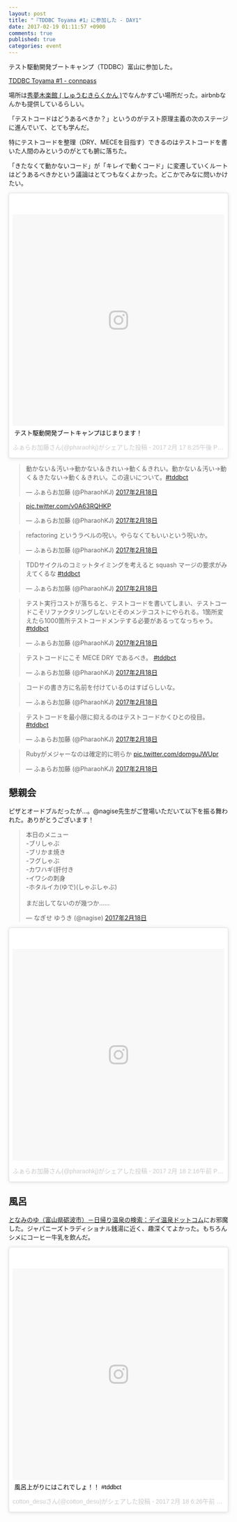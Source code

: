 ```yaml
---
layout: post
title: "『TDDBC Toyama #1』に参加した - DAY1"
date: 2017-02-19 01:11:57 +0900
comments: true
published: true
categories: event
---
```


テスト駆動開発ブートキャンプ（TDDBC）富山に参加した。

[TDDBC Toyama #1 - connpass](https://tddbc.connpass.com/event/47843/)

場所は[秀夢木楽館 ( しゅうむきらくかん )](http://www.yamahidehome.co.jp/kiraku/)でなんかすごい場所だった。airbnbなんかも提供しているらしい。

「テストコードはどうあるべきか？」というのがテスト原理主義の次のステージに進んでいて、とても学んだ。

特にテストコードを整理（DRY、MECEを目指す）できるのはテストコードを書いた人間のみというのがとても腑に落ちた。

「きたなくて動かないコード」が「キレイで動くコード」に変遷していくルートはどうあるべきかという議論はとてつもなくよかった。どこかでみなに問いかけたい。

<blockquote class="instagram-media" data-instgrm-captioned data-instgrm-version="7" style=" background:#FFF; border:0; border-radius:3px; box-shadow:0 0 1px 0 rgba(0,0,0,0.5),0 1px 10px 0 rgba(0,0,0,0.15); margin: 1px; max-width:658px; padding:0; width:99.375%; width:-webkit-calc(100% - 2px); width:calc(100% - 2px);"><div style="padding:8px;"> <div style=" background:#F8F8F8; line-height:0; margin-top:40px; padding:50.0% 0; text-align:center; width:100%;"> <div style=" background:url(data:image/png;base64,iVBORw0KGgoAAAANSUhEUgAAACwAAAAsCAMAAAApWqozAAAABGdBTUEAALGPC/xhBQAAAAFzUkdCAK7OHOkAAAAMUExURczMzPf399fX1+bm5mzY9AMAAADiSURBVDjLvZXbEsMgCES5/P8/t9FuRVCRmU73JWlzosgSIIZURCjo/ad+EQJJB4Hv8BFt+IDpQoCx1wjOSBFhh2XssxEIYn3ulI/6MNReE07UIWJEv8UEOWDS88LY97kqyTliJKKtuYBbruAyVh5wOHiXmpi5we58Ek028czwyuQdLKPG1Bkb4NnM+VeAnfHqn1k4+GPT6uGQcvu2h2OVuIf/gWUFyy8OWEpdyZSa3aVCqpVoVvzZZ2VTnn2wU8qzVjDDetO90GSy9mVLqtgYSy231MxrY6I2gGqjrTY0L8fxCxfCBbhWrsYYAAAAAElFTkSuQmCC); display:block; height:44px; margin:0 auto -44px; position:relative; top:-22px; width:44px;"></div></div> <p style=" margin:8px 0 0 0; padding:0 4px;"> <a href="https://www.instagram.com/p/BQo7NwVBI-H/" style=" color:#000; font-family:Arial,sans-serif; font-size:14px; font-style:normal; font-weight:normal; line-height:17px; text-decoration:none; word-wrap:break-word;" target="_blank">テスト駆動開発ブートキャンプはじまります！</a></p> <p style=" color:#c9c8cd; font-family:Arial,sans-serif; font-size:14px; line-height:17px; margin-bottom:0; margin-top:8px; overflow:hidden; padding:8px 0 7px; text-align:center; text-overflow:ellipsis; white-space:nowrap;">ふぁらお加藤さん(@pharaohkj)がシェアした投稿 - <time style=" font-family:Arial,sans-serif; font-size:14px; line-height:17px;" datetime="2017-02-18T04:25:36+00:00">2017 2月 17 8:25午後 PST</time></p></div></blockquote> <script async defer src="//platform.instagram.com/en_US/embeds.js"></script>

<blockquote class="twitter-tweet" data-lang="ja"><p lang="ja" dir="ltr">動かない＆汚い→動かない＆きれい→動く＆きれい。動かない＆汚い→動く＆きたない→動く＆きれい。この違いについて。<a href="https://twitter.com/hashtag/tddbct?src=hash">#tddbct</a></p>&mdash; ふぁらお加藤 (@PharaohKJ) <a href="https://twitter.com/PharaohKJ/status/832807413778505731">2017年2月18日</a></blockquote> <script async src="//platform.twitter.com/widgets.js" charset="utf-8"></script>

<blockquote class="twitter-tweet" data-lang="ja"><p lang="und" dir="ltr"><a href="https://t.co/v0A63RQHKP">pic.twitter.com/v0A63RQHKP</a></p>&mdash; ふぁらお加藤 (@PharaohKJ) <a href="https://twitter.com/PharaohKJ/status/832809192851283968">2017年2月18日</a></blockquote> <script async src="//platform.twitter.com/widgets.js" charset="utf-8"></script>

<blockquote class="twitter-tweet" data-lang="ja"><p lang="ja" dir="ltr">refactoring というラベルの呪い。やらなくてもいいという呪いか。</p>&mdash; ふぁらお加藤 (@PharaohKJ) <a href="https://twitter.com/PharaohKJ/status/832809397088722944">2017年2月18日</a></blockquote> <script async src="//platform.twitter.com/widgets.js" charset="utf-8"></script>

<blockquote class="twitter-tweet" data-lang="ja"><p lang="ja" dir="ltr">TDDサイクルのコミットタイミングを考えると squash マージの要求がみえてくるな <a href="https://twitter.com/hashtag/tddbct?src=hash">#tddbct</a></p>&mdash; ふぁらお加藤 (@PharaohKJ) <a href="https://twitter.com/PharaohKJ/status/832809807283310594">2017年2月18日</a></blockquote> <script async src="//platform.twitter.com/widgets.js" charset="utf-8"></script>

<blockquote class="twitter-tweet" data-lang="ja"><p lang="ja" dir="ltr">テスト実行コストが落ちると、テストコードを書いてしまい、テストコードこそリファクタリングしないとそのメンテコストにやられる。1箇所変えたら1000箇所テストコードメンテする必要があるってなっちゃう。 <a href="https://twitter.com/hashtag/tddbct?src=hash">#tddbct</a></p>&mdash; ふぁらお加藤 (@PharaohKJ) <a href="https://twitter.com/PharaohKJ/status/832811806271758336">2017年2月18日</a></blockquote> <script async src="//platform.twitter.com/widgets.js" charset="utf-8"></script>

<blockquote class="twitter-tweet" data-lang="ja"><p lang="ja" dir="ltr">テストコードにこそ MECE DRY であるべき。 <a href="https://twitter.com/hashtag/tddbct?src=hash">#tddbct</a></p>&mdash; ふぁらお加藤 (@PharaohKJ) <a href="https://twitter.com/PharaohKJ/status/832811985381175300">2017年2月18日</a></blockquote> <script async src="//platform.twitter.com/widgets.js" charset="utf-8"></script>

<blockquote class="twitter-tweet" data-lang="ja"><p lang="ja" dir="ltr">コードの書き方に名前を付けているのはすばらしいな。</p>&mdash; ふぁらお加藤 (@PharaohKJ) <a href="https://twitter.com/PharaohKJ/status/832820391735222272">2017年2月18日</a></blockquote> <script async src="//platform.twitter.com/widgets.js" charset="utf-8"></script>

<blockquote class="twitter-tweet" data-lang="ja"><p lang="ja" dir="ltr">テストコードを最小限に抑えるのはテストコードかくひとの役目。 <a href="https://twitter.com/hashtag/tddbct?src=hash">#tddbct</a></p>&mdash; ふぁらお加藤 (@PharaohKJ) <a href="https://twitter.com/PharaohKJ/status/832825296055214080">2017年2月18日</a></blockquote> <script async src="//platform.twitter.com/widgets.js" charset="utf-8"></script>

<blockquote class="twitter-tweet" data-lang="ja"><p lang="ja" dir="ltr">Rubyがメジャーなのは確定的に明らか <a href="https://t.co/domguJWUpr">pic.twitter.com/domguJWUpr</a></p>&mdash; ふぁらお加藤 (@PharaohKJ) <a href="https://twitter.com/PharaohKJ/status/832895943087267840">2017年2月18日</a></blockquote> <script async src="//platform.twitter.com/widgets.js" charset="utf-8"></script>

## 懇親会

ピザとオードブルだったが…。@nagise先生がご登場いただいて以下を振る舞われた。ありがとうございます！

<blockquote class="twitter-tweet" data-lang="ja"><p lang="ja" dir="ltr">本日のメニュー<br>-ブリしゃぶ<br>-ブリかま焼き<br>-フグしゃぶ<br>-カワハギ(肝付き<br>-イワシの刺身<br>-ホタルイカ(ゆで)(しゃぶしゃぶ)<br><br>まだ出してないのが幾つか……</p>&mdash; なぎせ ゆうき (@nagise) <a href="https://twitter.com/nagise/status/832917916970528768">2017年2月18日</a></blockquote> <script async src="//platform.twitter.com/widgets.js" charset="utf-8"></script>


<blockquote class="instagram-media" data-instgrm-version="7" style=" background:#FFF; border:0; border-radius:3px; box-shadow:0 0 1px 0 rgba(0,0,0,0.5),0 1px 10px 0 rgba(0,0,0,0.15); margin: 1px; max-width:658px; padding:0; width:99.375%; width:-webkit-calc(100% - 2px); width:calc(100% - 2px);"><div style="padding:8px;"> <div style=" background:#F8F8F8; line-height:0; margin-top:40px; padding:50.0% 0; text-align:center; width:100%;"> <div style=" background:url(data:image/png;base64,iVBORw0KGgoAAAANSUhEUgAAACwAAAAsCAMAAAApWqozAAAABGdBTUEAALGPC/xhBQAAAAFzUkdCAK7OHOkAAAAMUExURczMzPf399fX1+bm5mzY9AMAAADiSURBVDjLvZXbEsMgCES5/P8/t9FuRVCRmU73JWlzosgSIIZURCjo/ad+EQJJB4Hv8BFt+IDpQoCx1wjOSBFhh2XssxEIYn3ulI/6MNReE07UIWJEv8UEOWDS88LY97kqyTliJKKtuYBbruAyVh5wOHiXmpi5we58Ek028czwyuQdLKPG1Bkb4NnM+VeAnfHqn1k4+GPT6uGQcvu2h2OVuIf/gWUFyy8OWEpdyZSa3aVCqpVoVvzZZ2VTnn2wU8qzVjDDetO90GSy9mVLqtgYSy231MxrY6I2gGqjrTY0L8fxCxfCBbhWrsYYAAAAAElFTkSuQmCC); display:block; height:44px; margin:0 auto -44px; position:relative; top:-22px; width:44px;"></div></div><p style=" color:#c9c8cd; font-family:Arial,sans-serif; font-size:14px; line-height:17px; margin-bottom:0; margin-top:8px; overflow:hidden; padding:8px 0 7px; text-align:center; text-overflow:ellipsis; white-space:nowrap;"><a href="https://www.instagram.com/p/BQpjVWGhIps/" style=" color:#c9c8cd; font-family:Arial,sans-serif; font-size:14px; font-style:normal; font-weight:normal; line-height:17px; text-decoration:none;" target="_blank">ふぁらお加藤さん(@pharaohkj)がシェアした投稿</a> - <time style=" font-family:Arial,sans-serif; font-size:14px; line-height:17px;" datetime="2017-02-18T10:16:10+00:00">2017 2月 18 2:16午前 PST</time></p></div></blockquote> <script async defer src="//platform.instagram.com/en_US/embeds.js"></script>


## 風呂

[となみのゆ（富山県砺波市）－日帰り温泉の検索：デイ温泉ドットコム](http://www.day-onsen.com/sisetu/2/sisetu2596_home.html)にお邪魔した。ジャパニーズトラディショナル銭湯に近く、趣深くてよかった。もちろんシメにコーヒー牛乳を飲んだ。

<blockquote class="instagram-media" data-instgrm-captioned data-instgrm-version="7" style=" background:#FFF; border:0; border-radius:3px; box-shadow:0 0 1px 0 rgba(0,0,0,0.5),0 1px 10px 0 rgba(0,0,0,0.15); margin: 1px; max-width:658px; padding:0; width:99.375%; width:-webkit-calc(100% - 2px); width:calc(100% - 2px);"><div style="padding:8px;"> <div style=" background:#F8F8F8; line-height:0; margin-top:40px; padding:50.0% 0; text-align:center; width:100%;"> <div style=" background:url(data:image/png;base64,iVBORw0KGgoAAAANSUhEUgAAACwAAAAsCAMAAAApWqozAAAABGdBTUEAALGPC/xhBQAAAAFzUkdCAK7OHOkAAAAMUExURczMzPf399fX1+bm5mzY9AMAAADiSURBVDjLvZXbEsMgCES5/P8/t9FuRVCRmU73JWlzosgSIIZURCjo/ad+EQJJB4Hv8BFt+IDpQoCx1wjOSBFhh2XssxEIYn3ulI/6MNReE07UIWJEv8UEOWDS88LY97kqyTliJKKtuYBbruAyVh5wOHiXmpi5we58Ek028czwyuQdLKPG1Bkb4NnM+VeAnfHqn1k4+GPT6uGQcvu2h2OVuIf/gWUFyy8OWEpdyZSa3aVCqpVoVvzZZ2VTnn2wU8qzVjDDetO90GSy9mVLqtgYSy231MxrY6I2gGqjrTY0L8fxCxfCBbhWrsYYAAAAAElFTkSuQmCC); display:block; height:44px; margin:0 auto -44px; position:relative; top:-22px; width:44px;"></div></div> <p style=" margin:8px 0 0 0; padding:0 4px;"> <a href="https://www.instagram.com/p/BQqAACbBHT6/" style=" color:#000; font-family:Arial,sans-serif; font-size:14px; font-style:normal; font-weight:normal; line-height:17px; text-decoration:none; word-wrap:break-word;" target="_blank">風呂上がりにはこれでしょ！！ #tddbct</a></p> <p style=" color:#c9c8cd; font-family:Arial,sans-serif; font-size:14px; line-height:17px; margin-bottom:0; margin-top:8px; overflow:hidden; padding:8px 0 7px; text-align:center; text-overflow:ellipsis; white-space:nowrap;">cotton_desuさん(@cotton_desu)がシェアした投稿 - <time style=" font-family:Arial,sans-serif; font-size:14px; line-height:17px;" datetime="2017-02-18T14:26:40+00:00">2017 2月 18 6:26午前 PST</time></p></div></blockquote> <script async defer src="//platform.instagram.com/en_US/embeds.js"></script>

